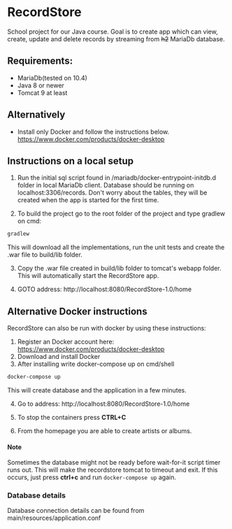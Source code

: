 # RecordStore

School project for our Java course. Goal is to create app which can view, create, update and delete
records by streaming from ~~h2~~ MariaDb database.

## Requirements:
* MariaDb(tested on 10.4)
* Java 8 or newer
* Tomcat 9 at least

## Alternatively
* Install only Docker and follow the instructions below.
https://www.docker.com/products/docker-desktop

## Instructions on a local setup
1. Run the initial sql script found in /mariadb/docker-entrypoint-initdb.d folder in local MariaDb client.
Database should be running on localhost:3306/records. 
Don't worry about the tables, they will be created when the app is started for the first time.

2. To build the project go to the root folder of the project and type gradlew on cmd:
````bash
gradlew
````

This will download all the implementations, run the unit tests and create the .war file to build/lib folder.

3. Copy the .war file created in build/lib folder to tomcat's webapp folder. 
This will automatically start the RecordStore app.

4. GOTO address: http://localhost:8080/RecordStore-1.0/home

## Alternative Docker instructions
RecordStore can also be run with docker by using these instructions:
1. Register an Docker account here: https://www.docker.com/products/docker-desktop
2. Download and install Docker
3. After installing write docker-compose up on cmd/shell
````bash
docker-compose up
````

This will create database and the application in a few minutes.

4. Go to address:
http://localhost:8080/RecordStore-1.0/home

5. To stop the containers press **CTRL+C**

6. From the homepage you are able to create artists or albums.

#### Note
Sometimes the database might not be ready before wait-for-it script timer runs out. 
This will make the recordstore tomcat to timeout and exit. 
If this occurs, just press **ctrl+c** and run ````docker-compose up```` again.



### Database details
Database connection details can be found from main/resources/application.conf
